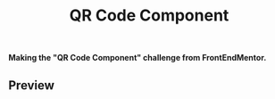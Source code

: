 <div align='center'><h1>QR Code Component</h1>
</div>
<br>

**Making the "QR Code Component" challenge from FrontEndMentor.**


## Preview
